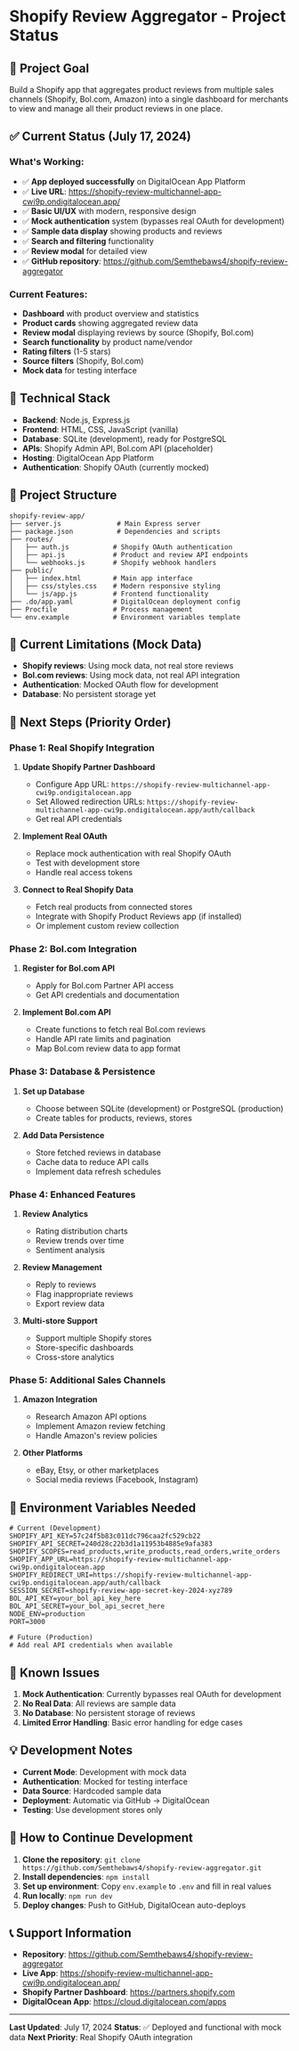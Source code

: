 # Shopify Review Aggregator - Project Status

## 🎯 Project Goal
Build a Shopify app that aggregates product reviews from multiple sales channels (Shopify, Bol.com, Amazon) into a single dashboard for merchants to view and manage all their product reviews in one place.

## ✅ Current Status (July 17, 2024)

### What's Working:
- ✅ **App deployed successfully** on DigitalOcean App Platform
- ✅ **Live URL**: https://shopify-review-multichannel-app-cwi9p.ondigitalocean.app/
- ✅ **Basic UI/UX** with modern, responsive design
- ✅ **Mock authentication** system (bypasses real OAuth for development)
- ✅ **Sample data display** showing products and reviews
- ✅ **Search and filtering** functionality
- ✅ **Review modal** for detailed view
- ✅ **GitHub repository**: https://github.com/Semthebaws4/shopify-review-aggregator

### Current Features:
- **Dashboard** with product overview and statistics
- **Product cards** showing aggregated review data
- **Review modal** displaying reviews by source (Shopify, Bol.com)
- **Search functionality** by product name/vendor
- **Rating filters** (1-5 stars)
- **Source filters** (Shopify, Bol.com)
- **Mock data** for testing interface

## 🔧 Technical Stack
- **Backend**: Node.js, Express.js
- **Frontend**: HTML, CSS, JavaScript (vanilla)
- **Database**: SQLite (development), ready for PostgreSQL
- **APIs**: Shopify Admin API, Bol.com API (placeholder)
- **Hosting**: DigitalOcean App Platform
- **Authentication**: Shopify OAuth (currently mocked)

## 📁 Project Structure
```
shopify-review-app/
├── server.js              # Main Express server
├── package.json           # Dependencies and scripts
├── routes/
│   ├── auth.js           # Shopify OAuth authentication
│   ├── api.js            # Product and review API endpoints
│   └── webhooks.js       # Shopify webhook handlers
├── public/
│   ├── index.html        # Main app interface
│   ├── css/styles.css    # Modern responsive styling
│   └── js/app.js         # Frontend functionality
├── .do/app.yaml          # DigitalOcean deployment config
├── Procfile              # Process management
└── env.example           # Environment variables template
```

## 🚧 Current Limitations (Mock Data)
- **Shopify reviews**: Using mock data, not real store reviews
- **Bol.com reviews**: Using mock data, not real API integration
- **Authentication**: Mocked OAuth flow for development
- **Database**: No persistent storage yet

## 🎯 Next Steps (Priority Order)

### Phase 1: Real Shopify Integration
1. **Update Shopify Partner Dashboard**
   - Configure App URL: `https://shopify-review-multichannel-app-cwi9p.ondigitalocean.app`
   - Set Allowed redirection URLs: `https://shopify-review-multichannel-app-cwi9p.ondigitalocean.app/auth/callback`
   - Get real API credentials

2. **Implement Real OAuth**
   - Replace mock authentication with real Shopify OAuth
   - Test with development store
   - Handle real access tokens

3. **Connect to Real Shopify Data**
   - Fetch real products from connected stores
   - Integrate with Shopify Product Reviews app (if installed)
   - Or implement custom review collection

### Phase 2: Bol.com Integration
1. **Register for Bol.com API**
   - Apply for Bol.com Partner API access
   - Get API credentials and documentation

2. **Implement Bol.com API**
   - Create functions to fetch real Bol.com reviews
   - Handle API rate limits and pagination
   - Map Bol.com review data to app format

### Phase 3: Database & Persistence
1. **Set up Database**
   - Choose between SQLite (development) or PostgreSQL (production)
   - Create tables for products, reviews, stores

2. **Add Data Persistence**
   - Store fetched reviews in database
   - Cache data to reduce API calls
   - Implement data refresh schedules

### Phase 4: Enhanced Features
1. **Review Analytics**
   - Rating distribution charts
   - Review trends over time
   - Sentiment analysis

2. **Review Management**
   - Reply to reviews
   - Flag inappropriate reviews
   - Export review data

3. **Multi-store Support**
   - Support multiple Shopify stores
   - Store-specific dashboards
   - Cross-store analytics

### Phase 5: Additional Sales Channels
1. **Amazon Integration**
   - Research Amazon API options
   - Implement Amazon review fetching
   - Handle Amazon's review policies

2. **Other Platforms**
   - eBay, Etsy, or other marketplaces
   - Social media reviews (Facebook, Instagram)

## 🔑 Environment Variables Needed
```env
# Current (Development)
SHOPIFY_API_KEY=57c24f5b83c011dc796caa2fc529cb22
SHOPIFY_API_SECRET=240d28c22b3d1a11953b4885e9afa383
SHOPIFY_SCOPES=read_products,write_products,read_orders,write_orders
SHOPIFY_APP_URL=https://shopify-review-multichannel-app-cwi9p.ondigitalocean.app
SHOPIFY_REDIRECT_URI=https://shopify-review-multichannel-app-cwi9p.ondigitalocean.app/auth/callback
SESSION_SECRET=shopify-review-app-secret-key-2024-xyz789
BOL_API_KEY=your_bol_api_key_here
BOL_API_SECRET=your_bol_api_secret_here
NODE_ENV=production
PORT=3000

# Future (Production)
# Add real API credentials when available
```

## 🐛 Known Issues
1. **Mock Authentication**: Currently bypasses real OAuth for development
2. **No Real Data**: All reviews are sample data
3. **No Database**: No persistent storage of reviews
4. **Limited Error Handling**: Basic error handling for edge cases

## 💡 Development Notes
- **Current Mode**: Development with mock data
- **Authentication**: Mocked for testing interface
- **Data Source**: Hardcoded sample data
- **Deployment**: Automatic via GitHub → DigitalOcean
- **Testing**: Use development stores only

## 🚀 How to Continue Development
1. **Clone the repository**: `git clone https://github.com/Semthebaws4/shopify-review-aggregator.git`
2. **Install dependencies**: `npm install`
3. **Set up environment**: Copy `env.example` to `.env` and fill in real values
4. **Run locally**: `npm run dev`
5. **Deploy changes**: Push to GitHub, DigitalOcean auto-deploys

## 📞 Support Information
- **Repository**: https://github.com/Semthebaws4/shopify-review-aggregator
- **Live App**: https://shopify-review-multichannel-app-cwi9p.ondigitalocean.app/
- **Shopify Partner Dashboard**: https://partners.shopify.com
- **DigitalOcean App**: https://cloud.digitalocean.com/apps

---

**Last Updated**: July 17, 2024
**Status**: ✅ Deployed and functional with mock data
**Next Priority**: Real Shopify OAuth integration 